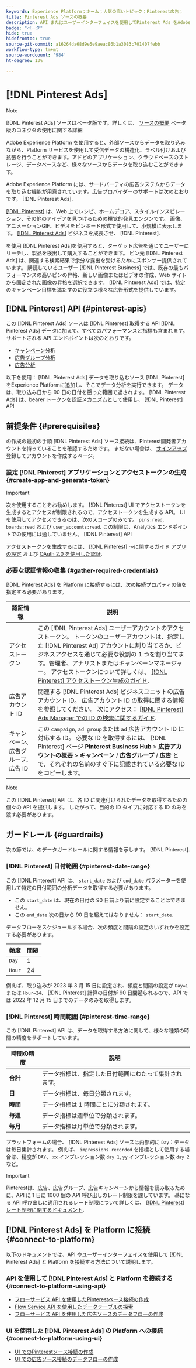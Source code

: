 ```yaml
---
keywords: Experience Platform；ホーム；人気の高いトピック；Pinterest広告；
title: Pinterest Ads ソースの概要
description: API またはユーザーインターフェイスを使用してPinterest Ads をAdobe Experience Platformに接続する方法を説明します。
badge: "ベータ"
hide: true
hidefromtoc: true
source-git-commit: a16264da68d9e5e9aeac86b1a3083c701407febb
workflow-type: tm+mt
source-wordcount: '984'
ht-degree: 13%

---
```


# [!DNL Pinterest Ads]

>[!NOTE]
>
>[!DNL Pinterest Ads] ソースはベータ版です。詳しくは、 [ソースの概要](../../home.md#terms-and-conditions) ベータ版のコネクタの使用に関する詳細

Adobe Experience Platform を使用すると、外部ソースからデータを取り込みながら、Platform サービスを使用して受信データの構造化、ラベル付けおよび拡張を行うことができます。アドビのアプリケーション、クラウドベースのストレージ、データベースなど、様々なソースからデータを取り込むことができます。

Adobe Experience Platform には、サードパーティの広告システムからデータを取り込む機能が用意されています。広告プロバイダーのサポートは次のとおりです。 [!DNL Pinterest Ads].

[[!DNL Pinterest]](https://www.pinterest.com) は、Web 上でレシピ、ホームデコア、スタイルインスピレーション、その他のアイデアを見つけるための視覚的発見エンジンです。 画像、アニメーションGIF、ビデオをピンボード形式で使用して、小規模に表示します。 [[!DNL Pinterest Ads]](https://ads.pinterest.com/) ビジネスを成長させ、 [!DNL Pinterest].

を使用 [!DNL Pinterest Ads]を使用すると、ターゲット広告を通じてユーザーにリーチし、製品を検出して購入することができます。 ピン元 [!DNL Pinterest Ads] は、関連する検索結果で余分な露出を受けるためにスポンサー提供されています。 購読しているユーザー [!DNL Pinterest Business] では、既存の最もパフォーマンスの高いピンの昇格、新しい画像またはビデオの作成、Web サイトから固定された画像の昇格を選択できます。 [!DNL Pinterest Ads] では、特定のキャンペーン目標を満たすのに役立つ様々な広告形式を提供しています。

## [!DNL Pinterest] API {#pinterest-apis}

この [!DNL Pinterest Ads] ソースは [!DNL Pinterest] 取得する API [!DNL Pinterest Ads] データに加えて、すべてのパフォーマンスと指標も含まれます。 サポートされる API エンドポイントは次のとおりです。

* [キャンペーン分析](https://developers.pinterest.com/docs/api/v5/#operation/campaigns/analytics)
* [広告グループ分析](https://developers.pinterest.com/docs/api/v5/#operation/ad_groups/analytics)
* [広告分析](https://developers.pinterest.com/docs/api/v5/#operation/ads/analytics)

以下を使用： [!DNL Pinterest Ads] データを取り込むソース [!DNL Pinterest] をExperience Platformに追加し、そこでデータ分析を実行できます。 データは、取り込み日から 90 日の日付を遡った範囲で返されます。 [!DNL Pinterest Ads] は、bearer トークンを認証メカニズムとして使用し、 [!DNL Pinterest] API

## 前提条件 {#prerequisites}

の作成の最初の手順 [!DNL Pinterest Ads] ソース接続は、Pinterest開発者アカウントを持っていることを確認するためです。 まだない場合は、 [サインアップ](https://www.pinterest.com/business/create/?next=https://developers.pinterest.com/account-setup/) 登録してアカウントを作成するページ。

### 設定 [!DNL Pinterest] アプリケーションとアクセストークンの生成 {#create-app-and-generate-token}

>[!IMPORTANT]
>
>次を使用することをお勧めします。 [!DNL Pinterest] UI でアクセストークンを生成するとアクセスが制限されるので、アクセストークンを生成する API。 UI を使用してアクセスできるのは、次のスコープのみです。 `pins:read`, `boards:read` および `user_accounts:read`. この制限は、Analytics エンドポイントでの使用には適していません。 [!DNL Pinterest] API

アクセストークンを生成するには、 [!DNL Pinterest] ～に関するガイド [アプリの設定](https://developers.pinterest.com/docs/getting-started/set-up-app/) および [OAuth 2.0 を使用した認証](https://developers.pinterest.com/docs/getting-started/authentication/).

### 必要な認証情報の収集 {#gather-required-credentials}

[!DNL Pinterest Ads] を Platform に接続するには、次の接続プロパティの値を指定する必要があります。

| 認証情報 | 説明 |
| --- | --- |
| アクセストークン | この [!DNL Pinterest Ads] ユーザーアカウントのアクセストークン。 トークンのユーザーアカウントは、指定した [!DNL Pinterest Ad] アカウントに割り当てるか、ビジネスアクセスを通じて必要な役割の 1 つを割り当てます。管理者、アナリストまたはキャンペーンマネージャー。 アクセストークンについて詳しくは、 [[!DNL Pinterest] アクセストークン生成のガイド](https://developers.pinterest.com/docs/getting-started/set-up-app/). |
| 広告アカウント ID | 関連する [!DNL Pinterest Ads] ビジネスユニットの広告アカウント ID。 広告アカウント ID の取得に関する情報を参照してください。 次にアクセス： [[!DNL Pinterest] Ads Manager での ID の検索に関するガイド](https://help.pinterest.com/en/business/article/find-ids-in-ads-manager). |
| キャンペーン、広告グループ、広告 ID | この `campaign`, `ad group`または `ad` 広告アカウント ID に対応する ID。 必要な ID を取得するには、 [!DNL Pinterest] ページ **Pinterest Business Hub** > **広告アカウントの概要** > **キャンペーン** / **広告グループ** / **広告** とで、それぞれの名前のすぐ下に記載されている必要な ID をコピーします。 |

>[!NOTE]
>
>この [!DNL Pinterest] API は、各 ID に関連付けられたデータを取得するための個々の API を提供します。 したがって、目的の ID タイプに対応する ID のみを渡す必要があります。

## ガードレール {#guardrails}

次の節では、のデータガードレールに関する情報を示します。 [!DNL Pinterest].

### [!DNL Pinterest] 日付範囲 {#pinterest-date-range}

この [!DNL Pinterest] API は、 `start_date` および `end_date` パラメーターを使用して特定の日付範囲の分析データを取得する必要があります。

* この `start_date` は、現在の日付の 90 日前より前に設定することはできません。
* この `end_date` 次の日から 90 日を超えてはなりません： `start_date`.

データフローをスケジュールする場合、次の頻度と間隔の設定のいずれかを設定する必要があります。

| 頻度 | 間隔 |
| --- | --- |
| `Day` | 1 |
| `Hour` | 24 |

例えば、取り込みが 2023 年 3 月 15 日に設定され、頻度と間隔の設定が `Day=1` または `Hour=24`、 [!DNL Pinterest] 計算の日付が 90 日間遡られるので、API では 2022 年 12 月 15 日までのデータのみを取得します。

### [!DNL Pinterest] 時間範囲 {#pinterest-time-range}

この [!DNL Pinterest] API は、データを取得する方法に関して、様々な種類の時間の精度をサポートしています。

| 時間の精度 | 説明 |
| --- | --- |
| **合計** | データ指標は、指定した日付範囲にわたって集計されます。 |
| **日** | データ指標は、毎日分類されます。 |
| **時間** | データ指標は 1 時間ごとに分類されます。 |
| **毎週** | データ指標は週単位で分類されます。 |
| **毎月** | データ指標は月単位で分類されます。 |

プラットフォームの場合、 [!DNL Pinterest Ads] ソースは内部的に `Day`：データは毎日集計されます。 例えば、 `impressions recorded` を指標として使用する場合は、精度が `DAY`、 `xx` インプレッション数 `day 1`, `yy` インプレッション数 `day 2` など。

>[!IMPORTANT]
>
>Pinterestは、広告、広告グループ、広告キャンペーンから情報を読み取るために、API に 1 日に 1000 個の API 呼び出しのレート制限を課しています。 基になる API 呼び出しに適用されるレート制限について詳しくは、 [[!DNL Pinterest] レート制限に関するドキュメント](https://developers.pinterest.com/docs/reference/ratelimits/).

## [!DNL Pinterest Ads] を Platform に接続 {#connect-to-platform}

以下のドキュメントでは、API やユーザーインターフェイスを使用して [!DNL Pinterest Ads] と Platform を接続する方法について説明します。

### API を使用して [!DNL Pinterest Ads] と Platform を接続する {#connect-to-platform-using-api}

* [フローサービス API を使用したPinterestベース接続の作成](../../tutorials/api/create/advertising/pinterest-ads.md)
* [Flow Service API を使用したデータテーブルの探索](../../tutorials/api/explore/tabular.md)
* [フローサービス API を使用した広告ソースのデータフローの作成](../../tutorials/api/collect/advertising.md)

### UI を使用した [!DNL Pinterest Ads] の Platform への接続 {#connect-to-platform-using-ui}

* [UI でのPinterestソース接続の作成](../../tutorials/ui/create/advertising/pinterest-ads.md)
* [UI での広告ソース接続のデータフローの作成](../../tutorials/ui/dataflow/advertising.md)
